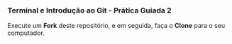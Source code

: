 ### Terminal e Introdução ao Git - Prática Guiada 2

Execute um **Fork** deste repositório, e em seguida, faça o **Clone** para o seu computador.
